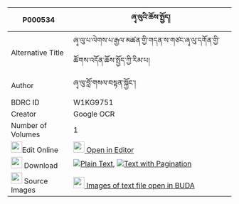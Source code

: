 |P000534|ཞྭ་ལུའི་ཆོས་སྤྱོད། 
| --- | --- 
|Alternative Title |ཞྭ་ལུ་པ་ལེགས་པ་རྒྱལ་མཚན་གྱི་གདན་ས་གཙང་ཞྭ་ལུ་དགོན་གྱི་ཚོགས་འདོན་ཆོས་སྤྱོད་ཀྱི་རིམ་པ།
|Author| ཞྭ་ལུ་བློ་གསལ་བསྟན་སྐྱོང་།
|BDRC ID | W1KG9751
|Creator | Google OCR
|Number of Volumes| 1
|<img width="25" src="https://img.icons8.com/color/25/000000/edit-property.png">Edit Online| [<img width="25" src="https://avatars.githubusercontent.com/u/45091458?s=200&v=4"> Open in Editor](http://editor.openpecha.org/P000534)
|<img width="25" src="https://img.icons8.com/fluent/48/000000/download-2.png"/>  Download | [![](https://img.icons8.com/color/20/000000/txt.png)Plain Text](https://github.com/Openpecha/P000534/releases/download/v1/shya_lu_chocho_plain_P000534.zip), [![](https://img.icons8.com/color/20/000000/txt.png)Text with Pagination](https://github.com/Openpecha/P000534/releases/download/v1/shya_lu_chocho_pages_P000534.zip)
|<img width="25" src="https://img.icons8.com/plasticine/100/000000/pictures-folder.png"/>  Source Images | [<img width="25" src="https://library.bdrc.io/icons/BUDA-small.svg"> Images of text file open in BUDA](https://library.bdrc.io/show/bdr:W1KG9751)